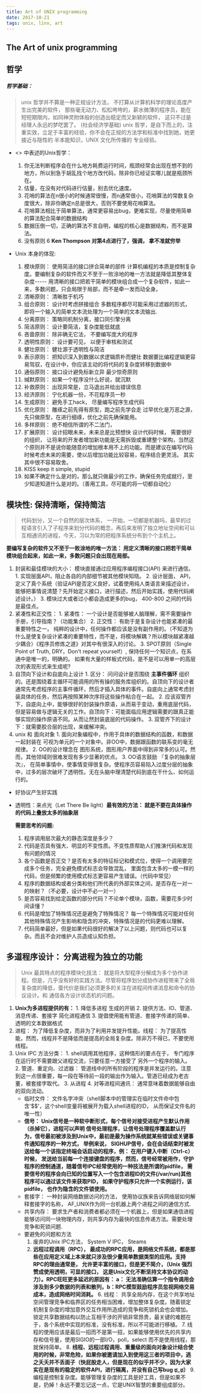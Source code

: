 ```yaml
---
title: Art of UNIX programming
date: 2017-10-21
tags: unix, linx, art
---
```


The Art of unix programming
--------

哲学
---------
##### 哲学基础：

   > unix 哲学并不算是一种正规设计方法， 不打算从计算机科学的理论高度产生出完美的软件， 那些毫无动力、松松垮垮的，薪水微薄的程序员，能在短短期限内，如同神灵附体般的创造出稳定而又新颖的软件， 这只不过是经理人永远的梦呓罢了。  (社会经济学基础)
   unix 哲学，是自下而上的，注重实效，立足于丰富的经验，你不会在正规的方法学和标准中找到她，她更接近与隐性的 半本能知识，UNIX 文化所传播的 专业经验。

  * <<Notes on C programming>> 中表述的Unix哲学：
    1. 你无法判断程序会在什么地方耗费运行时间，瓶颈经常会出现在想不到的地方，所以别急于胡乱找个地方改代码，除非你已经证实哪儿就是瓶颈所在。
    2. 估量，在没有对代码进行估量，别去优化速度。
    3. 花哨的算法在n很小的时候通常很慢，而n通常很小，花哨算法的常数复杂度很大，除非你确定n总是很大，否则不要使用花哨算法。
    4. 花哨算法相比于简单算法，通常更容易出bug，更难实现，尽量使用简单的算法配合简单的数据结构
    5. 数据压倒一切，正确的算法不言自明，编程的核心是数据结构，而不是算法。
    6. 没有原则 6
    **Ken Thompson 对第4点进行了，强调， 拿不准就穷举**

  * Unix 本身的体现:
    1. 模块原则： 使用简洁的接口拼合简单的部件 计算机编程的本质是控制复杂度。要编制复杂的软件而又不至于一败涂地的唯一方法就是降低其整体复杂度----- 用清晰的接口把若干简单的模块组合成一个复杂软件，如此一来，多数问题，只会局限于局部，而不是牵一发而动全身。
    2. 清晰原则： 清晰胜于机巧
    3. 组合原则： 设计时考虑拼接组合
      多数程序都尽可能采用过滤器的形式， 即将一个输入的简单文本流处理为一个简单的文本流输出.
    4. 分离原则： 策略同机制分离，接口同引擎分离
    5. 简洁原则： 设计要简洁，复杂度能低就底
    6. 吝啬原则： 除非确无它法， 不要编写庞大的程序
    7. 透明性原则： 设计要可见， 以便于审核和测试
    8. 健壮原则： 健壮源于透明性与简洁
    9. 表示原则： 把知识深入到数据以求逻辑质朴而健壮
      数据要比编程逻辑更容易驾驭，在设计中，你应该主动的将代码的复杂度转移到数据中
    10. 通俗原则： 接口设计避免标新立异
      最少惊奇原则
    11. 缄默原则： 如果一个程序没什么好说，就沉默
    12. 补救原则： 出现异常是，立马退出并给出错误信息
    13. 经济原则： 宁化机器一份，不花程序员一秒
    14. 生成原则： 避免手工hack， 尽量编写程序生成代码
    15. 优化原则： 雕琢之前先得有原型，跑之前先学会走
      过早优化是万恶之源， 先只做原型，在进行细琢，优化之前先确保能用。
    16. 多样原则： 绝不相信所谓的不二法门，
    17. 扩展原则： 设计招眼未来，未来总是比预想快
      设计代码时候， 需要很好的组织， 让将来的开发者增加新功能是无需拆毁或重建整个架构，当然这个原则并不是说你能随意的增加根本用不上的功能。而是建议在编写代码时候考虑未来的需要，使以后增加功能比较容易，程序结合更灵活。
      其实其中很不容易取舍。
    18. KISS keep it simple, stupid
    19. 如果不确定什么是对的，那么就只做最少的工作，确保任务完成就行，至少知道知道什么是对的。（善用工具，尽可能的将一切都自动化）

模块性: 保持清晰，保持简洁
-------------------

  > 代码划分，又一个自然的层次体系， 一开始，一切都是机器吗，最早的过程语言引入了子程序来划分代码的概念，再后来发明了独立地址空间和可以互相通讯的进程，今天，习以为常的把程序系统分布到个个主机上。

  **要编写复杂的软件又不至于一败涂地的唯一方法： 用定义清晰的接口把若干简单模块组合起来，如此一来，多数问题只会出现在局部。**
  1. 封装和最佳模块的大小： 模块直接通过应用程序编程接口(API) 来进行通信。
    1. 实现层面API，阻止各自的内部细节被其他模块知晓。
    2. 设计层面， API，定义了真个系统（验证API是否定义良好，试着使用纯人类语言来描述设计，能够把事情说清楚？先开始定义接口，进行描述，然后开始实践，使用代码阐述设计。）
    3. 模块过大或者过小都会造成更多的bug， 400-800 之间的代码是最佳点。
  2. 紧凑性和正交性：
    1. 紧凑性： 一个设计是否能够被人脑理解，需不需要操作手册，引导指南？（功能集合）
    2. 正交性： 有助于是复杂设计也能紧凑的最重要特性之一， 纯粹的设计中，任何操作都应该是没有副作用的。（不知道为什么是使复杂设计紧凑的重要特性，而不是，将模块解耦？所以模块越紧凑越 少耦合）《程序员修炼之道》对其中有很深入的讨论。
    3. SPOT原则（Single Point of Truth, DRY，Don't repeat yourself）, 保持任何一个知识点，在系通中是唯一的，明确的。
      如果有大量的样板式代码，是不是可以用单一的高层次的表现形式来生成呢?
  3. 自顶向下设计和自底向上设计
    1. 区分： 问问设计是否围绕 **主事件循环** 组织的。还是围绕着主循环可能调用的所有操的服务库组织的。自顶向下的设计者通常先考虑程序的主事件循环，然后才插入具体的事件。自底向上通常考虑封装具体的任务，然后再按照某种次序将这些操作粘合在一起。
    2. 应该双管齐下，自底向上中，能够很好的封装操作原语，从而易于变动，重用底层代码，但是容易做与逻辑无关的工作。自顶向下：可能面临应用逻辑需要的跟真正能够实现的操作原语不同。从而让然封装底层的代码操作。
    3. 双管齐下的设计下：就需要胶合层的出现，来缓解冲突。
  4. unix 和 面向对象
    1. 面向对象编程中，作用于具体的数据结构的函数，和数据一起封装在 可视为单元的一个对象中。非OO中，数据跟函数的联系变的毫无规律。
    2. OO的设计理念在 图形系统，图形用户界面中得到非常多的认可。然而，其他领域则很难发现有多少显著的优点。
    3. OO语言鼓励 『复杂的抽象层次』， 在简单事情中，使事情变得很复杂。使程序员容易陷入过度分层的抽象中，过多的层次破坏了透明性。无在头脑中理清楚代码到底在干什么、如何运行的。
* 好协议产生好实践
* 透明性：来点光（Let There Be light）**最有效的方法： 就是不要在具体操作的代码上叠放太多的抽象层**

  **需要思考的问题:**
  1. 程序调用层次最大的静态深度是多少？
  2. 代码是否具有强大、明显的不变性质。不变性质帮助人们推演代码和发现有问题的情况
  3. 各个函数是否正交？是否有太多的特征标记和模式位，使得一个调用要完成多个任务，完全避免模式标志会导致混乱， 里面包含太多的一模一样的代码，但是频繁的使用模式标志更容易产生错误。（代码中常见）  
  4. 程序的数据结构或者分类和他们所代表的外部实体之间，是否存在一对一的映射？（不必要，设计中不必一对一）
  5. 是否容易找到给定函数的部分代码？不论单个模块，函数，需要花多少时间读懂？
  6. 代码是增加了特殊情况还是避免了特殊情况？ 每一个特殊情况可能对任何其他特殊情况产生影响和隐含的冲突，特殊情况是的代码更难以理解。
  7. 代码简单最好，但是如果代码很好的解决了以上问题，则代码也可以复杂。而且不会对维护人员造成认知负担。

多道程序设计： 分离进程为独立的功能
------------
  > Unix 最具特点的程序模块化技法： 就是将大型程序分解成为多个协作进程。但是，几乎没有好的实践方法。尽管将程序划分成协作进程带来了全局复杂度的降低，蛋代价是我们必须更多的关注在进程间传递消息和命令的协议设计。和 通信各方设计状态机的问题。

  1. **Unix为多进程提供的有：**
    1. 降低多进程 生成的开销
    2. 提供方法、IO、管道、消息传递、套接字 简化进程通信
    3. 提倡使用能有管道、套接字传递的简单、透明的文本数据格式
  2. 进程： 为了降低复杂度，而非为了利用并发提升性能。线程： 为了提高性能，然而，线程并不是降低而是提高的全局复杂度。除非万不得已，不要使用线程。
  3. Unix IPC 方法分类：
    1. shell调用其他程序，这种情形的要点在于， 专门程序在运行时不需要跟父进程交流，只要任意一方接受了 另外一个程序的输入。
    2. 管道、重定向、过滤器： 管道线中的所有阶段的程序是并发运行的。注意到这一点很重要，每一段在等待前一段的输出作为输入。管道已经成为老古董，被套接字取代。
    3. 从进程
    4. 对等进程间通讯： 通常意味着数据能够自由的双向流动。
      * 临时文件： 文件名字冲突（shell脚本中的管理实在临时文件命中包含'$$'，这个shell变量将被展开为载入shell进程的ID， 从而保证文件名的唯一性）
      * **信号： Unix信号是一种软中断形式，每个信号对接受进程产生默认作用（杀掉它），进程可以声明 信号处理程序，让信号处理程序覆盖默认行为，信号最初被涉及到Unix中，最初是最为操作系统就某些错误或关键事件通知程序的一种方式， 举例来说， SIGHUP信号，会在会话结束时被发送给每一个该指定终端会话启动的程序，例： 在用户键入中断（Ctrl-c）时候， 发送给当前每一个连接键盘的程序，然而，信号经常被用作，守护程序的控制通道，随着信号IPC经常使用的一种技法是所谓的pidfile， 需要信号的程序会向已知的位置写入一个包含进程ID的文件(/var/run)其他程序可以通过该文件来获取PID， 如果守护程序只允许一个实例运行，该pidfile， 也作为隐含的文件锁使用。**
      * 套接字： 一种封装网络数据访问的方法， 使用协议族来告诉网络层如何解释套接字的名称， AF_UNIX作为同一台机器上两个进程之间的通信方式.
      * 共享内存： 要求生产者和消费者都必须在一个机器上，但是如果通信进程能够访问同一块物理内存，则共享内存为最快的信息传递方法。需要处理竞争和死锁问题.
      * 要避免的问题和方法
        1. 废弃的Unix IPC方法， System V IPC， Steams
        2. **远程过程调用（RPC）， 最成功的RPC应用，是网络文件系统，都是那些在应用定义域上本来就只涉及很少量简单数据类型的应用。支持RPC的理由通常是， 允许更丰富的接口，但是更不简介，（Unix 强烈赞成使用透明，可显的接口， 这是Unix文化不断坚持文本协议的动力）。RPC旺旺更多延迟的原因有： a： 无法准确估算一个指令调用会涉及到多少数据的列表和散列，b：RPC模型鼓励程序员忽视网络交易成本，造成网络时间消耗。**
    6. 线程： 共享全局内存，在这个共享地址空间管理竞争和临界区的任务相当困难，增加整体复杂度。随着锁定机制复杂度的增加意外交互作用所造成的竞争和死锁机会也会增加。锁定共享数据结构以防止互相干涉的开销非常昂贵，最关键的难题在于，各个系统中实现的标准，没有标准，所以不可能进行移植。
    7. 线程的使用应该是最后一招而不是第一招，如果能够使用优先的共享内存和信号量，使用SIGIO的一部I/O，poll，select 而不是使用线程，那就保持简单。
    8. **线程、远程过程调用、重量级的面向对象设计结合使用的时候，非常危险，如果你被邀请加入到使用这三者的项目中，逃之夭夭并不丢面子（快屁股走人，但是现在的似乎并不少，因为大家实在是现有的稳定的软件API，进行隔离，并没有自己写bug ಥ_ಥ）**
    9. 编程是控制复杂度。能够管理复杂度的工具是好工具，但是如果不是，扔掉！永远不要忘记这一点，它是UNIX智慧的重要组成部分。
